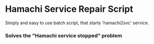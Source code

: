 
# Hamachi Service Repair Script 


Simply and easy to use batch script, that starts 'hamachi2svc' service. 



### Solves the "Hamachi service stopped" problem


